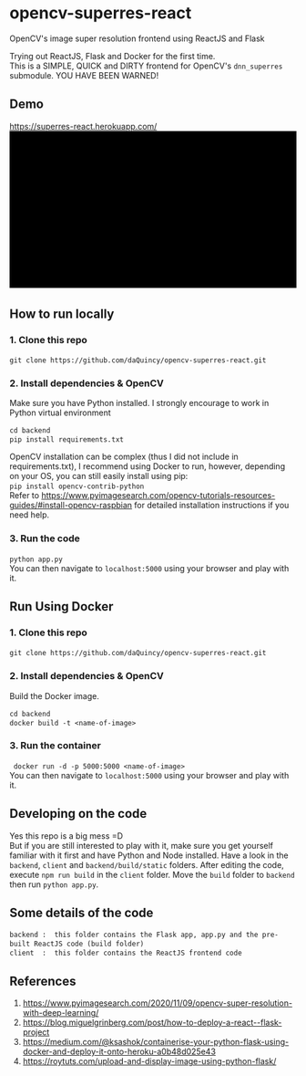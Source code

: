 # opencv-superres-react
OpenCV's image super resolution frontend using ReactJS and Flask  

Trying out ReactJS, Flask and Docker for the first time.    
This is a SIMPLE, QUICK and DIRTY frontend for OpenCV's `dnn_superres` submodule. YOU HAVE BEEN WARNED!  

## Demo  
https://superres-react.herokuapp.com/  
![demo](pikachu.gif)  

## How to run locally
### 1. Clone this repo  
`git clone https://github.com/daQuincy/opencv-superres-react.git`  

### 2. Install dependencies & OpenCV  
Make sure you have Python installed. I strongly encourage to work in Python virtual environment 
```
cd backend
pip install requirements.txt
```  

OpenCV installation can be complex (thus I did not include in requirements.txt), I recommend using Docker to run, however, depending on your OS, you can still easily install using pip:  
`pip install opencv-contrib-python`  
Refer to https://www.pyimagesearch.com/opencv-tutorials-resources-guides/#install-opencv-raspbian for detailed installation instructions if you need help.

### 3. Run the code  
`python app.py`  
You can then navigate to `localhost:5000` using your browser and play with it.  

## Run Using Docker
### 1. Clone this repo  
`git clone https://github.com/daQuincy/opencv-superres-react.git`  

### 2. Install dependencies & OpenCV  
Build the Docker image.
```
cd backend
docker build -t <name-of-image>
```  

### 3. Run the container 
` docker run -d -p 5000:5000 <name-of-image>`  
You can then navigate to `localhost:5000` using your browser and play with it.  

## Developing on the code  
Yes this repo is a big mess =D  
But if you are still interested to play with it, make sure you get yourself familiar with it first and have Python and Node installed. Have a look in the `backend`, `client` and `backend/build/static` folders. 
After editing the code, execute `npm run build` in the `client` folder. Move the `build` folder to `backend` then run `python app.py`.

## Some details of the code  
```
backend :  this folder contains the Flask app, app.py and the pre-built ReactJS code (build folder)  
client  :  this folder contains the ReactJS frontend code
```  

## References  
1. https://www.pyimagesearch.com/2020/11/09/opencv-super-resolution-with-deep-learning/  
1. https://blog.miguelgrinberg.com/post/how-to-deploy-a-react--flask-project  
1. https://medium.com/@ksashok/containerise-your-python-flask-using-docker-and-deploy-it-onto-heroku-a0b48d025e43  
1. https://roytuts.com/upload-and-display-image-using-python-flask/
